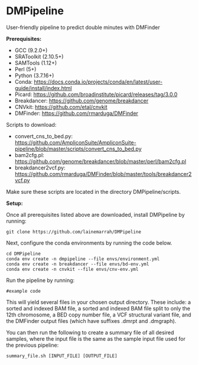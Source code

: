 # DMPipeline
User-friendly pipeline to predict double minutes with DMFinder

**Prerequisites:**
* GCC (9.2.0+)
* SRAToolkit (2.10.5+)
* SAMTools (1.12+)
* Perl (5+)
* Python (3.7.16+)
* Conda: https://docs.conda.io/projects/conda/en/latest/user-guide/install/index.html
* Picard: https://github.com/broadinstitute/picard/releases/tag/3.0.0
* Breakdancer: https://github.com/genome/breakdancer
* CNVkit: https://github.com/etal/cnvkit
* DMFinder: https://github.com/rmarduga/DMFinder

Scripts to download:
* convert_cns_to_bed.py: https://github.com/AmpliconSuite/AmpliconSuite-pipeline/blob/master/scripts/convert_cns_to_bed.py
* bam2cfg.pl: https://github.com/genome/breakdancer/blob/master/perl/bam2cfg.pl
* breakdancer2vcf.py: https://github.com/rmarduga/DMFinder/blob/master/tools/breakdancer2vcf.py

Make sure these scripts are located in the directory DMPipeline/scripts.

**Setup:**

Once all prerequisites listed above are downloaded, install DMPipeline by running:
```
git clone https://github.com/lainemarrah/DMPipeline
```

Next, configure the conda environments by running the code below. 
```
cd DMPipeline
conda env create -n dmpipeline --file envs/environment.yml
conda env create -n breakdancer --file envs/bd-env.yml
conda env create -n cnvkit --file envs/cnv-env.yml
```

Run the pipeline by running:
```
#example code
```
This will yield several files in your chosen output directory. These include: a sorted and indexed BAM file, a sorted and indexed BAM file split to only the 12th chromosome, a BED copy number file, a VCF structural variant file, and the DMFinder output files (which have suffixes .dmrpt and .dmgraph). 

You can then run the following to create a summary file of all desired samples, where the input file is the same as the sample input file used for the previous pipeline:
```
summary_file.sh [INPUT_FILE] [OUTPUT_FILE]
```
